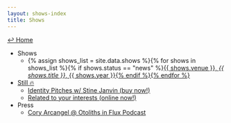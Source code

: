 ```yaml
---
layout: shows-index
title: Shows
---
```

<a href="../">↩ Home </a>
* Shows
	* {% assign shows_list = site.data.shows %}{% for shows in shows_list %}{% if shows.status == "news" %}<a href="../shows/{{ shows.url }}">{{ shows.venue }}, <i>{{ shows.title }}</i>, {{ shows.year }}{% endif %}{% endfor %}
* Still 🔥
	* [Identity Pitches w/ Stine Janvin (buy now!)](https://primaryinformation.org/product/identity-pitches/)
	* [Related to your interests (online now!)](https://www.youtube.com/channel/UC_LfMr7ffUG9q5M3UuxmF0Q/videos)
* Press
	* [Cory Arcangel @  Otoliths in Flux Podcast](https://stegi.radio/show/artist-talk-cory-arcangel-2023-10-05) 






